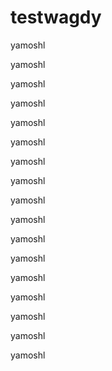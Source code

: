 # testwagdy



yamoshl




yamoshl




yamoshl






yamoshl








yamoshl






yamoshl




yamoshl



yamoshl



yamoshl



yamoshl



yamoshl



yamoshl



yamoshl




yamoshl





yamoshl




yamoshl



yamoshl
